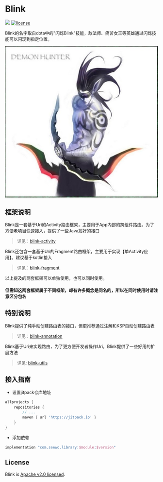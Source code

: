 # Blink

[![](https://jitpack.io/v/robin8yeung/Blink.svg)](https://jitpack.io/#robin8yeung/Blink)
[![license](http://img.shields.io/badge/license-Apache2.0-brightgreen.svg?style=flat)](./LICENSE)

Blink的名字取自dota中的"闪烁Blink"技能，敌法师、痛苦女王等英雄通过闪烁技能可以闪现到指定位置。

![LOGO](doc/logo.jpeg)

## 框架说明

Blink是一套基于Uri的Activity路由框架，主要用于App内部的跨组件路由。为了方便老项目快速接入，提供了一些Java友好的接口

> 详见：[blink-activity](./blink-activity/README.md)

Blink还包含一套基于Uri的Fragment路由框架，主要用于实现【单Activity应用】。建议基于kotlin接入

> 详见：[blink-fragment](./blink-fragment/README.md)

以上提及的两套框架可以单独使用，也可以同时使用。

#### 但需知这两套框架属于不同框架，却有许多概念是同名的，所以在同时使用时请注意区分包名

## 特别说明

Blink提供了纯手动创建路由表的接口，但更推荐通过注解和KSP自动创建路由表

> 详见：[blink-annotation](./blink-annotation/README.md)

Blink基于Uri来实现路由，为了更方便开发者操作Uri，Blink提供了一些好用的扩展方法

> 详见: [blink-utils](./blink-utils/README.md)

## 接入指南

- 设置jitpack仓库地址

```groovy
allprojects {
	repositories {
		// ...
		maven { url 'https://jitpack.io' }
	}
}
```

- 添加依赖

```groovy
implementation "com.seewo.library:$module:$version"
```

## License

Blink is [Apache v2.0 licensed](./LICENSE).